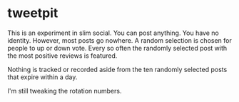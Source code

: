# tweetpit

This is an experiment in slim social. You can post anything. You have no identity.
However, most posts go nowhere. A random selection is chosen for people to up or
down vote. Every so often the randomly selected post with the most positive reviews
is featured.

Nothing is tracked or recorded aside from the ten randomly selected posts that
expire within a day.

I'm still tweaking the rotation numbers.
